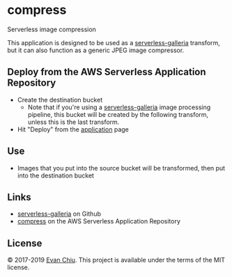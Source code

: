 # compress

Serverless image compression

This application is designed to be used as a [serverless-galleria](https://github.com/evanchiu/serverless-galleria) transform, but it can also function as a generic JPEG image compressor.

## Deploy from the AWS Serverless Application Repository
* Create the destination bucket
  * Note that if you're using a [serverless-galleria](https://github.com/evanchiu/serverless-galleria) image processing pipeline, this bucket will be created by the following transform, unless this is the last transform.
* Hit "Deploy" from the [application](https://serverlessrepo.aws.amazon.com/#/applications/arn:aws:serverlessrepo:us-east-1:233054207705:applications~compress) page

## Use
* Images that you put into the source bucket will be transformed, then put into the destination bucket

## Links
* [serverless-galleria](https://github.com/evanchiu/serverless-galleria) on Github
* [compress](https://serverlessrepo.aws.amazon.com/#/applications/arn:aws:serverlessrepo:us-east-1:233054207705:applications~compress) on the AWS Serverless Application Repository

## License
&copy; 2017-2019 [Evan Chiu](https://evanchiu.com). This project is available under the terms of the MIT license.
